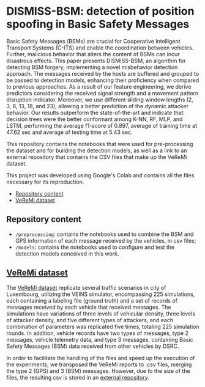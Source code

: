 # DISMISS-BSM: detection of position spoofing in Basic Safety Messages

Basic Safety Messages (BSMs) are crucial for Cooperative Intelligent Transport Systems (C-ITS) and enable the coordination between vehicles.  Further, malicious behavior that alters the content of BSMs can incur disastrous effects.  This paper presents DISMISS-BSM, an algorithm for detecting BSM forgery, implementing a novel misbehavior detection approach.  The messages received by the hosts are buffered and grouped to be passed to detection models, enhancing their proficiency when compared to previous approaches.  As a result of our feature engineering, we derive predictors considering the received signal strength and a movement pattern disruption indicator.   Moreover, we use different sliding window lengths (2, 3, 8, 13, 18, and 23), allowing a better prediction of the dynamic attacker behavior.  Our results outperform the state-of-the-art and indicate that decision trees were the better conformant among K-NN, RF, MLP, and LSTM, performing the average f1-score of 0.897, average of training time at 47.62 sec and average of testing time at 5.43 sec.

This repository contains the notebooks that were used for pre-processing the dataset and for building the detection models, as well as a link to an external repository that contains the CSV files that make up the VeReMi dataset.

This project was developed using Google's Colab and contains all the files necessary for its reproduction.

<!--ts-->
   * [Repository content](#repository-content)
   * [VeReMi dataset](#veremi-dataset)
<!--te-->

## Repository content

- `/preprocessing`: contains the notebooks used to combine the BSM and GPS information of each message received by the vehicles, in csv files; 
- `/models`: contains the notebooks used to configure and test the detection models conceived in this work.

## [VeReMi dataset](https://veremi-dataset.github.io/)

The [VeReMi dataset](https://veremi-dataset.github.io/) replicate several traffic scenarios in city of Luxembourg, utilizing the VEINS simulator,  encompassing 225 simulations, each containing a labeling file (ground truth) and a set of records of messages received by each vehicle that received messages.  The simulations have variations of three levels of vehicular density, three levels of attacker density, and five different types of attackers, and each combination of parameters was replicated five times, totaling 225 simulation rounds.  In addition, vehicle records have two types of messages, type 2 messages, vehicle telemetry data, and type 3 messages, containing Basic Safety Messages (BSM) data received from other vehicles by DSRC.

In order to facilitate the handling of the files and speed up the execution of the experiments, we transposed the VeReMi reports to .csv files, merging the type 2 (GPS) and 3 (BSM) messages. However, due to the size of the files, the resulting csv is stored in an [external repository](https://mega.nz/folder/8IQgiJoT#umwD_LNC8okGhY--GMQK_w).

